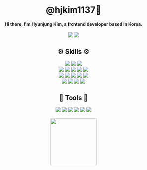 <div align="center">
  <h1 align="center">@hjkim1137🌮</h1>
  <h4 align="center">Hi there, I'm Hyunjung Kim, a frontend developer based in Korea.</h4>
</div>

<div align="center">
  <img src="https://img.shields.io/badge/Email-hyunbiz23@naver.com-30B980?style=flat-square&logo=Email&logoColor=white"/>
<a href="https://paintover23.tistory.com"><img src="https://img.shields.io/badge/Blog-https://paintover23.tistory.com/-000000?style=flat-square&logo=Blog&logoColor=white"/></a>
</div>

<div align="center" >
  <h2 align="center">⚙️ Skills ⚙️</h2>
  <div align="center" >
    <img src="https://img.shields.io/badge/HTML5-E34F26?style=flat-square&logo=HTML5&logoColor=white"/>
    <img src="https://img.shields.io/badge/CSS3-1572B6?style=flat-square&logo=CSS3&logoColor=white"/>
    <img src="https://img.shields.io/badge/JavaScript-F7DF1E?style=flat-square&logo=JavaScript&logoColor=white"/>
    <br>
    <img src="https://img.shields.io/badge/React-61DAFB?style=flat-square&logo=React&logoColor=white"/>
    <img src="https://img.shields.io/badge/React-Redux-764ABC?style=flat-square&logo=Redux&logoColor=white"/>
    <img src="https://img.shields.io/badge/Redux-Toolkit-764ABC?style=flat-square&logo=Redux&logoColor=white"/>
    <img src="https://img.shields.io/badge/TypeScript-3178C6?style=flat-square&logo=TypeScript&logoColor=white"/>
    <img src="https://img.shields.io/badge/Python-3776AB?style=flat-square&logo=Python&logoColor=white"/>
    <br>
    <img src="https://img.shields.io/badge/Node.Js-339933?style=flat-square&logo=Node.js&logoColor=white"/>
    <img src="https://img.shields.io/badge/MongoDB-47A248?style=flat-square&logo=MongoDB&logoColor=white"/>
    <img src="https://img.shields.io/badge/Netlify-00C7B7?style=flat-square&logo=Netlify&logoColor=white"/>
    <img src="https://img.shields.io/badge/Google Cloud-4285F4?style=flat-square&logo=Google Cloud&logoColor=white"/>
    <img src="https://img.shields.io/badge/AWS S3-569A31?style=flat-square&logo=Amazon S3&logoColor=white"/>
    <br>
    <img src="https://img.shields.io/badge/styled-components-DB7093?style=flat-square&logo=styled-components&logoColor=white"/>
    <img src="https://img.shields.io/badge/Bootstrap-7952B3?style=flat-square&logo=Bootstrap&logoColor=white"/>
    <img src="https://img.shields.io/badge/MUI-007FFF?style=flat-square&logo=MUI&logoColor=white"/>
    <img src="https://img.shields.io/badge/SASS-CC6699?style=flat-square&logo=SASS&logoColor=white"/>
  </div>
</div>

<div align="center" >
  <h2 align="center">🔨 Tools 🔨</h2>
  <div align="center" >
    <img src="https://img.shields.io/badge/Jira-0052CC?style=flat-square&logo=Jira&logoColor=white"/>
    <img src="https://img.shields.io/badge/bubble-0D1FA1?style=flat-square&logo=Bubble&logoColor=white"/>
    <img src="https://img.shields.io/badge/Figma-F24E1E?style=flat-square&logo=Figma&logoColor=white"/>
    <img src="https://img.shields.io/badge/Git-F05032?style=flat-square&logo=Git&logoColor=white"/>
    <img src="https://img.shields.io/badge/Github-181717?style=flat-square&logo=Github&logoColor=white"/>
    <img src="https://img.shields.io/badge/Obsidian-7C3AED?style=flat-square&logo=Obsidian&logoColor=white"/>
  </div>
</div>

<div align="center">
  <br>
  <a href="https://github.com/hjkim1137/hjkim1137">
  <img height=150 align="center" src="https://github-readme-stats.vercel.app/api/top-langs?username=hjkim1137&layout=compact&langs_count=5&card_width=320" />
</a>
</div>
